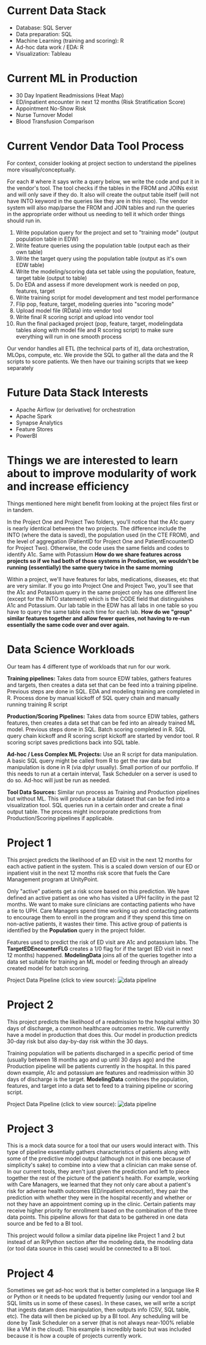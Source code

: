 
# Current Data Stack
- Database: SQL Server
- Data preparation: SQL
- Machine Learning (training and scoring): R
- Ad-hoc data work / EDA: R
- Visualization: Tableau


# Current ML in Production
- 30 Day Inpatient Readmissions (Heat Map)
- ED/inpatient encounter in next 12 months (Risk Stratification Score)
- Appointment No-Show Risk
- Nurse Turnover Model
- Blood Transfusion Comparison


# Current Vendor Data Tool Process
For context, consider looking at project section to understand the pipelines more visually/conceptually.

For each # where it says write a query below, we write the code and put it in the vendor's tool. The tool checks if the tables in the FROM and JOINs exist and will only save if they do. It also will create the output table itself (will not have INTO keyword in the queries like they are in this repo). The vendor system will also map/parse the FROM and JOIN tables and run the queries in the appropriate order without us needing to tell it which order things should run in.

1. Write population query for the project and set to "training mode" (output population table in EDW)
2. Write feature queries using the population table (output each as their own table)
3. Write the target query using the population table (output as it's own EDW table)
4. Write the modeling/scoring data set table using the population, feature, target table (output to table)
5. Do EDA and assess if more development work is needed on pop, features, target
6. Write training script for model development and test model performance
7. Flip pop, feature, target, modeling queries into "scoring mode"
8. Upload model file (RData) into vendor tool
9. Write final R scoring script and upload into vendor tool
10. Run the final packaged project (pop, feature, target, modelingdata tables along with model file and R scoring script) to make sure everything will run in one smooth process

Our vendor handles all ETL (the technical parts of it), data orchestration, MLOps, compute, etc. We provide the SQL to gather all the data and the R scripts to score patients. We then have our training scripts that we keep separately

# Future Data Stack Interests
- Apache Airflow (or derivative) for orchestration
- Apache Spark
- Synapse Analytics
- Feature Stores
- PowerBI


# Things we are interested to learn about to improve modularity of work and increase efficiency
Things mentioned here might benefit from looking at the project files first or in tandem.

In the Project One and Project Two folders, you'll notice that the A1c query is nearly identical between the two projects. The difference include the INTO (where the data is saved), the population used (in the CTE FROM), and the level of aggregation (PatientID for Project One and PatientEncounterID for Project Two). Otherwise, the code uses the same fields and codes to identify A1c. Same with Potassium **How do we share features across projects so if we had both of those systems in Production, we wouldn't be running (essentially) the same query twice in the same morning**

Within a project, we'll have features for labs, medications, diseases, etc that are very similar. If you go into Project One and Project Two, you'll see that the A1c and Potassium query in the same project only has one different line (except for the INTO statement) which is the CODE field that distinguishes A1c and Potassium. Our lab table in the EDW has all labs in one table so you have to query the same table each time for each lab. **How do we "group" similar features together and allow fewer queries, not having to re-run essentially the same code over and over again.**


# Data Science Workloads
Our team has 4 different type of workloads that run for our work.

**Training pipelines:** Takes data from source EDW tables, gathers features and targets, then creates a data set that can be feed into a training pipeline. Previous steps are done in SQL. EDA and modeling training are completed in R. Process done by manual kickoff of SQL query chain and manually running training R script

**Production/Scoring Pipelines:** Takes data from source EDW tables, gathers features, then creates a data set that can be fed into an already trained ML model. Previous steps done in SQL. Batch scoring completed in R. SQL query chain kickoff and R scoring script kickoff are started by vendor tool. R scoring script saves predictions back into SQL table.

**Ad-hoc / Less Complex ML Projects:** Use an R script for data manipulation. A basic SQL query might be called from R to get the raw data but manipulation is done in R (via dplyr usually). Small portion of our portfolio. If this needs to run at a certain interval, Task Scheduler on a server is used to do so. Ad-hoc will just be run as needed.

**Tool Data Sources:** Similar run process as Training and Production pipelines but without ML. This will produce a tabular dataset that can be fed into a visualization tool. SQL queries run in a certain order and create a final output table. The process might incorporate predictions from Production/Scoring pipelines if applicable. 


# Project 1
This project predicts the likelihood of an ED visit in the next 12 months for each active patient in the system. This is a scaled down version of our ED or inpatient visit in the next 12 months risk score that fuels the Care Management program at UnityPoint.

Only "active" patients get a risk score based on this prediction. We have defined an active patient as one who has visited a UPH facility in the past 12 months. We want to make sure clinicians are contacting patients who have a tie to UPH. Care Managers spend time working up and contacting patients to encourage them to enroll in the program and if they spend this time on non-active patients, it wastes their time. This active group of patients is identified by the **Population** query in the project folder.

Features used to predict the risk of ED visit are A1c and potassium labs. The **TargetEDEncounterFLG** creates a 1/0 flag for if the target (ED visit in next 12 months) happened. **ModelingData** joins all of the queries together into a data set suitable for training an ML model or feeding through an already created model for batch scoring.

Project Data Pipeline (click to view source):
    ![data pipeline](https://github.com/uphdatascience/AzureMTCProjects/blob/master/Data%20Pipeline.png)


# Project 2
This project predicts the likelihood of a readmission to the hospital within 30 days of discharge, a common healthcare outcomes metric. We currently have a model in production that does this. Our model in production predicts 30-day risk but also day-by-day risk within the 30 days.

Training population will be patients discharged in a specific period of time (usually between 18 months ago and up until 30 days ago) and the Production pipeline will be patients currently in the hospital. In this pared down example, A1c and potassium are features and readmission within 30 days of discharge is the target. **ModelingData** combines the population, features, and target into a data set to feed to a training pipeline or scoring script.

Project Data Pipeline (click to view source):
    ![data pipeline](https://github.com/uphdatascience/AzureMTCProjects/blob/master/Data%20Pipeline.png)


# Project 3
This is a mock data source for a tool that our users would interact with. This type of pipeline essentially gathers characteristics of patients along with some of the predictive model output (although not in this one because of simplicity's sake) to combine into a view that a clinician can make sense of. In our current tools, they aren't just given the prediction and left to piece together the rest of the picture of the patient's health. For example, working with Care Managers, we learned that they not only care about a patient's risk for adverse health outcomes (ED/inpatient encounter), they pair the prediction with whether they were in the hospital recently and whether or not they have an appointment coming up in the clinic. Certain patients may receive higher priority for enrollment based on the combination of the three data points. This pipeline allows for that data to be gathered in one data source and be fed to a BI tool.

This project would follow a similar data pipeline like Project 1 and 2 but instead of an R/Python section after the modeling data, the modeling data (or tool data source in this case) would be connected to a BI tool.


# Project 4
Sometimes we get ad-hoc work that is better completed in a language like R or Python or it needs to be updated frequently (using our vendor tool and SQL limits us in some of these cases). In these cases, we will write a script that ingests datam does manipulation, then outputs info (CSV, SQL table, etc). The data will then be picked up by a BI tool. Any scheduling will be done by Task Scheduler on a server (that is not always near-100% reliable like a VM in the cloud). This example is incredibly basic but was included because it is how a couple of projects currently work.

